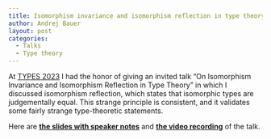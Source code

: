 ```yaml
---
title: Isomorphism invariance and isomorphism reflection in type theory (TYPES 2023)
author: Andrej Bauer
layout: post
categories:
  - Talks
  - Type theory
---
```


At [TYPES 2023](https://types2023.webs.upv.es) I had the honor of giving an invited talk “On Isomorphism Invariance and Isomorphism Reflection in Type Theory” in which I discussed isomorphism reflection, which states that isomorphic types are judgementally equal. This strange principle is consistent, and it validates some fairly strange type-theoretic statements.

Here are **[the slides with speaker notes](/asset/data/TYPES2023-Isomoprhism-invariance-and-reflection.pdf)** and **[the video recording](https://media.upv.es/#/portal/video/4fa0db80-354d-11ee-8317-3dc1d7f6252c)** of the talk.

